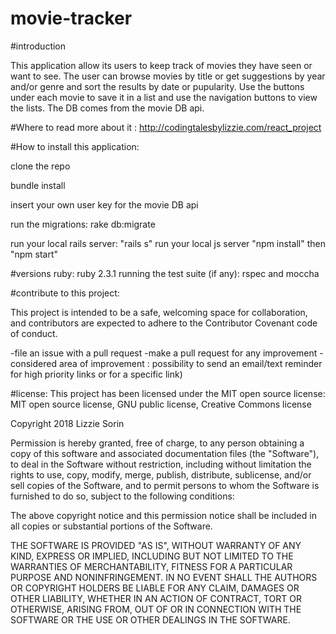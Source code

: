 # movie-tracker

#introduction

This application allow its users to keep track of movies they have seen or want to see. 
The user can browse movies by title or get suggestions by year and/or genre and sort the results by date or pupularity. 
Use the buttons under each movie to save it in a list and use the navigation buttons to view the lists. 
The DB comes from the movie DB api. 

#Where to read more about it :
http://codingtalesbylizzie.com/react_project

#How to install this application:

clone the repo

bundle install

insert your own user key for the movie DB api

run the migrations: rake db:migrate

run your local rails server: "rails s"
run your local js server "npm install" then "npm start"

#versions ruby: ruby 2.3.1 running the test suite (if any): rspec and moccha

#contribute to this project:

This project is intended to be a safe, welcoming space for collaboration, and contributors are expected to adhere to the Contributor Covenant code of conduct.

-file an issue with a pull request -make a pull request for any improvement -considered area of improvement : possibility to send an email/text reminder for high priority links or for a specific link)

#license: This project has been licensed under the MIT open source license: MIT open source license, GNU public license, Creative Commons license

Copyright 2018 Lizzie Sorin

Permission is hereby granted, free of charge, to any person obtaining a copy of this software and associated documentation files (the "Software"), to deal in the Software without restriction, including without limitation the rights to use, copy, modify, merge, publish, distribute, sublicense, and/or sell copies of the Software, and to permit persons to whom the Software is furnished to do so, subject to the following conditions:

The above copyright notice and this permission notice shall be included in all copies or substantial portions of the Software.

THE SOFTWARE IS PROVIDED "AS IS", WITHOUT WARRANTY OF ANY KIND, EXPRESS OR IMPLIED, INCLUDING BUT NOT LIMITED TO THE WARRANTIES OF MERCHANTABILITY, FITNESS FOR A PARTICULAR PURPOSE AND NONINFRINGEMENT. IN NO EVENT SHALL THE AUTHORS OR COPYRIGHT HOLDERS BE LIABLE FOR ANY CLAIM, DAMAGES OR OTHER LIABILITY, WHETHER IN AN ACTION OF CONTRACT, TORT OR OTHERWISE, ARISING FROM, OUT OF OR IN CONNECTION WITH THE SOFTWARE OR THE USE OR OTHER DEALINGS IN THE SOFTWARE.
